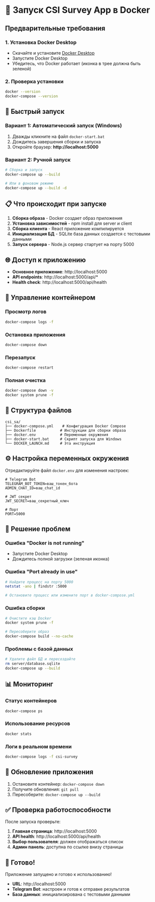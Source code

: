# 🐳 Запуск CSI Survey App в Docker

## Предварительные требования

### 1. Установка Docker Desktop
- Скачайте и установите [Docker Desktop](https://www.docker.com/products/docker-desktop/)
- Запустите Docker Desktop
- Убедитесь, что Docker работает (иконка в трее должна быть зеленой)

### 2. Проверка установки
```bash
docker --version
docker-compose --version
```

## 🚀 Быстрый запуск

### Вариант 1: Автоматический запуск (Windows)
1. Дважды кликните на файл `docker-start.bat`
2. Дождитесь завершения сборки и запуска
3. Откройте браузер: **http://localhost:5000**

### Вариант 2: Ручной запуск
```bash
# Сборка и запуск
docker-compose up --build

# Или в фоновом режиме
docker-compose up --build -d
```

## 📋 Что происходит при запуске

1. **Сборка образа** - Docker создает образ приложения
2. **Установка зависимостей** - npm install для server и client
3. **Сборка клиента** - React приложение компилируется
4. **Инициализация БД** - SQLite база данных создается с тестовыми данными
5. **Запуск сервера** - Node.js сервер стартует на порту 5000

## 🌐 Доступ к приложению

- **Основное приложение**: http://localhost:5000
- **API endpoints**: http://localhost:5000/api/*
- **Health check**: http://localhost:5000/api/health

## 🔧 Управление контейнером

### Просмотр логов
```bash
docker-compose logs -f
```

### Остановка приложения
```bash
docker-compose down
```

### Перезапуск
```bash
docker-compose restart
```

### Полная очистка
```bash
docker-compose down -v
docker system prune -f
```

## 📁 Структура файлов

```
csi_sa/
├── docker-compose.yml    # Конфигурация Docker Compose
├── Dockerfile           # Инструкции для сборки образа
├── docker.env           # Переменные окружения
├── docker-start.bat     # Скрипт запуска для Windows
└── DOCKER_LAUNCH.md     # Эта инструкция
```

## ⚙️ Настройка переменных окружения

Отредактируйте файл `docker.env` для изменения настроек:

```env
# Telegram Bot
TELEGRAM_BOT_TOKEN=ваш_токен_бота
ADMIN_CHAT_ID=ваш_chat_id

# JWT секрет
JWT_SECRET=ваш_секретный_ключ

# Порт
PORT=5000
```

## 🐛 Решение проблем

### Ошибка "Docker is not running"
- Запустите Docker Desktop
- Дождитесь полной загрузки (зеленая иконка)

### Ошибка "Port already in use"
```bash
# Найдите процесс на порту 5000
netstat -ano | findstr :5000

# Остановите процесс или измените порт в docker-compose.yml
```

### Ошибка сборки
```bash
# Очистите кэш Docker
docker system prune -f

# Пересоберите образ
docker-compose build --no-cache
```

### Проблемы с базой данных
```bash
# Удалите файл БД и пересоздайте
rm server/database.sqlite
docker-compose up --build
```

## 📊 Мониторинг

### Статус контейнеров
```bash
docker-compose ps
```

### Использование ресурсов
```bash
docker stats
```

### Логи в реальном времени
```bash
docker-compose logs -f csi-survey
```

## 🔄 Обновление приложения

1. Остановите контейнер: `docker-compose down`
2. Получите обновления: `git pull`
3. Пересоберите: `docker-compose up --build`

## ✅ Проверка работоспособности

После запуска проверьте:

1. **Главная страница**: http://localhost:5000
2. **API health**: http://localhost:5000/api/health
3. **Выбор пользователя**: должен отображаться список
4. **Админ панель**: доступна по ссылке внизу страницы

## 🎯 Готово!

Приложение запущено и готово к использованию! 

- **URL**: http://localhost:5000
- **Telegram Bot**: настроен и готов к отправке результатов
- **База данных**: инициализирована с тестовыми данными

